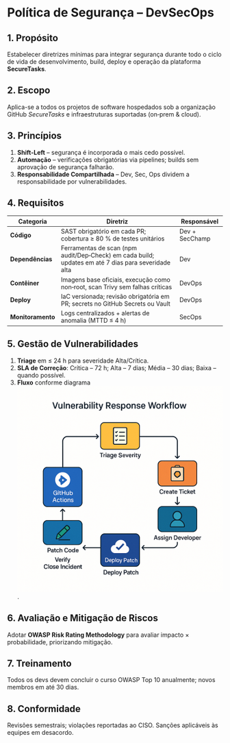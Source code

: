 # Política de Segurança – DevSecOps

## 1. Propósito
Estabelecer diretrizes mínimas para integrar segurança durante todo o ciclo de vida de desenvolvimento, build, deploy e operação da plataforma **SecureTasks**.

## 2. Escopo
Aplica-se a todos os projetos de software hospedados sob a organização GitHub *SecureTasks* e infraestruturas suportadas (on‑prem & cloud).

## 3. Princípios
1. **Shift‑Left** – segurança é incorporada o mais cedo possível.  
2. **Automação** – verificações obrigatórias via pipelines; builds sem aprovação de segurança falharão.  
3. **Responsabilidade Compartilhada** – Dev, Sec, Ops dividem a responsabilidade por vulnerabilidades.

## 4. Requisitos
| Categoria | Diretriz | Responsável |
|-----------|---------|-------------|
| **Código** | SAST obrigatório em cada PR; cobertura ≥ 80 % de testes unitários | Dev + SecChamp |
| **Dependências** | Ferramentas de scan (npm audit/Dep‑Check) em cada build; updates em até 7 dias para severidade alta | Dev |
| **Contêiner** | Imagens base oficiais, execução como non‑root, scan Trivy sem falhas críticas | DevOps |
| **Deploy** | IaC versionada; revisão obrigatória em PR; secrets no GitHub Secrets ou Vault | DevOps |
| **Monitoramento** | Logs centralizados + alertas de anomalia (MTTD ≤ 4 h) | SecOps |

## 5. Gestão de Vulnerabilidades
1. **Triage** em ≤ 24 h para severidade Alta/Crítica.  
2. **SLA de Correção**: Crítica – 72 h; Alta – 7 dias; Média – 30 dias; Baixa – quando possível.  
3. **Fluxo** conforme diagrama ![Fluxo Vuln](./images/vuln_response_flow.png).

## 6. Avaliação e Mitigação de Riscos
Adotar **OWASP Risk Rating Methodology** para avaliar impacto × probabilidade, priorizando mitigação.

## 7. Treinamento
Todos os devs devem concluir o curso OWASP Top 10 anualmente; novos membros em até 30 dias.

## 8. Conformidade
Revisões semestrais; violações reportadas ao CISO. Sanções aplicáveis às equipes em desacordo.
